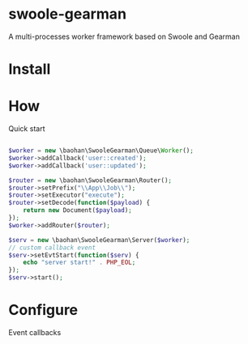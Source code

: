 # swoole-gearman
A multi-processes worker framework based on Swoole and Gearman

Install
====



How
====

Quick start

```php

$worker = new \baohan\SwooleGearman\Queue\Worker();
$worker->addCallback('user::created');
$worker->addCallback('user::updated');

$router = new \baohan\SwooleGearman\Router();
$router->setPrefix("\\App\\Job\\");
$router->setExecutor("execute");
$router->setDecode(function($payload) {
    return new Document($payload);
});
$worker->addRouter($router);

$serv = new \baohan\SwooleGearman\Server($worker);
// custom callback event
$serv->setEvtStart(function($serv) {
    echo "server start!" . PHP_EOL;
});
$serv->start();

```

Configure
====

Event callbacks

